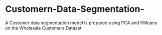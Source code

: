 # Customern-Data-Segmentation-
A Customer data segmentation model is prepared using PCA and KMeans on the Wholesale Customers Dataset
